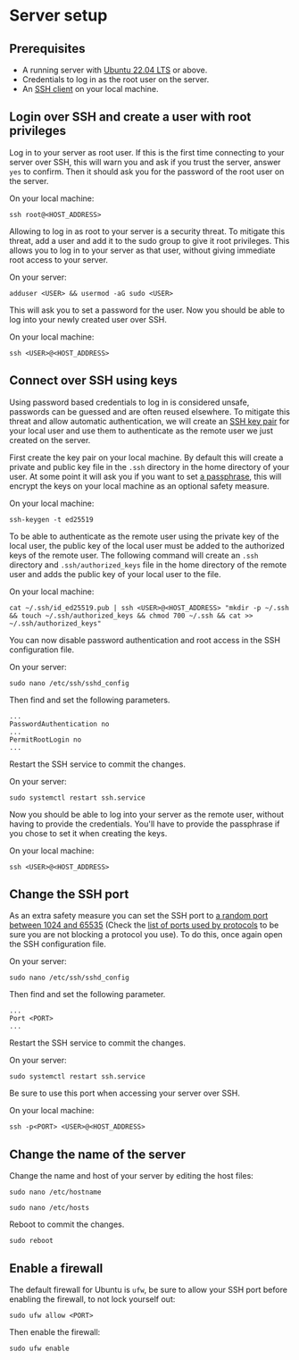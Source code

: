 # Server setup
## Prerequisites
- A running server with [Ubuntu 22.04 LTS](https://releases.ubuntu.com/) or above.
- Credentials to log in as the root user on the server.
- An [SSH client](https://www.ssh.com/academy/ssh/client) on your local machine.

## Login over SSH and create a user with root privileges
Log in to your server as root user. If this is the first time connecting to your server over SSH, this will warn you and ask if you trust the server, answer `yes` to confirm. Then it should ask you for the password of the root user on the server.

On your local machine:
```
ssh root@<HOST_ADDRESS>
```

Allowing to log in as root to your server is a security threat. To mitigate this threat, add a user and add it to the sudo group to give it root privileges. This allows you to log in to your server as that user, without giving immediate root access to your server.

On your server:
```
adduser <USER> && usermod -aG sudo <USER>
```

This will ask you to set a password for the user. Now you should be able to log into your newly created user over SSH.

On your local machine:
```
ssh <USER>@<HOST_ADDRESS>
```

## Connect over SSH using keys
Using password based credentials to log in is considered unsafe, passwords can be guessed and are often reused elsewhere. To mitigate this threat and allow automatic authentication, we will create an [SSH key pair](https://www.ssh.com/academy/ssh/key) for your local user and use them to authenticate as the remote user we just created on the server.

First create the key pair on your local machine. By default this will create a private and public key file in the `.ssh` directory in the home directory of your user. At some point it will ask you if you want to set [a passphrase](https://www.ssh.com/academy/ssh/passphrase), this will encrypt the keys on your local machine as an optional safety measure.

On your local machine:
```
ssh-keygen -t ed25519
```

To be able to authenticate as the remote user using the private key of the local user, the public key of the local user must be added to the authorized keys of the remote user. The following command will create an `.ssh` directory and `.ssh/authorized_keys` file in the home directory of the remote user and adds the public key of your local user to the file.

On your local machine:
```
cat ~/.ssh/id_ed25519.pub | ssh <USER>@<HOST_ADDRESS> "mkdir -p ~/.ssh && touch ~/.ssh/authorized_keys && chmod 700 ~/.ssh && cat >> ~/.ssh/authorized_keys"
```

You can now disable password authentication and root access in the SSH configuration file.

On your server:
```
sudo nano /etc/ssh/sshd_config
```

Then find and set the following parameters.

```
...
PasswordAuthentication no
...
PermitRootLogin no
...
```

Restart the SSH service to commit the changes.

On your server:
```
sudo systemctl restart ssh.service
```

Now you should be able to log into your server as the remote user, without having to provide the credentials. You'll have to provide the passphrase if you chose to set it when creating the keys.

On your local machine:
```
ssh <USER>@<HOST_ADDRESS>
```

## Change the SSH port
As an extra safety measure you can set the SSH port to [a random port between 1024 and 65535](https://www.google.com/search?q=random+number+between+1024+and+65535) (Check the [list of ports used by protocols](https://en.wikipedia.org/wiki/List_of_TCP_and_UDP_port_numbers) to be sure you are not blocking a protocol you use). To do this, once again open the SSH configuration file.

On your server:
```
sudo nano /etc/ssh/sshd_config
```

Then find and set the following parameter.

```
...
Port <PORT>
...
```

Restart the SSH service to commit the changes.

On your server:
```
sudo systemctl restart ssh.service
```

Be sure to use this port when accessing your server over SSH.

On your local machine:
```
ssh -p<PORT> <USER>@<HOST_ADDRESS>
```

## Change the name of the server
Change the name and host of your server by editing the host files:

```
sudo nano /etc/hostname
```

```
sudo nano /etc/hosts
```

Reboot to commit the changes.

```
sudo reboot
```

## Enable a firewall
The default firewall for Ubuntu is `ufw`, be sure to allow your SSH port before enabling the firewall, to not lock yourself out:

```
sudo ufw allow <PORT>
```

Then enable the firewall:

```
sudo ufw enable
```